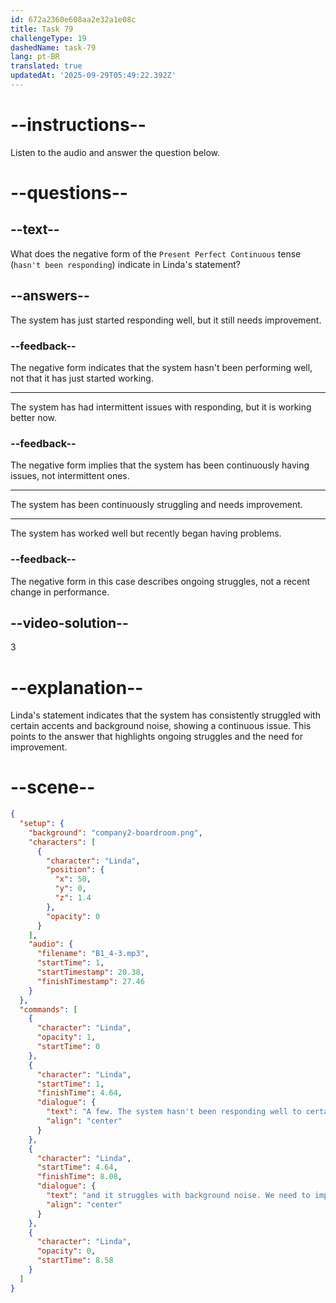 ```yaml
---
id: 672a2360e608aa2e32a1e08c
title: Task 79
challengeType: 19
dashedName: task-79
lang: pt-BR
translated: true
updatedAt: '2025-09-29T05:49:22.392Z'
---
```


<!-- (audio) Linda: A few. The system hasn't been responding well to certain accents, and it struggles with background noise. We need to improve its accuracy. -->

# --instructions--

Listen to the audio and answer the question below.

# --questions--

## --text--

What does the negative form of the `Present Perfect Continuous` tense (`hasn't been responding`) indicate in Linda's statement?

## --answers--

The system has just started responding well, but it still needs improvement.

### --feedback--

The negative form indicates that the system hasn't been performing well, not that it has just started working.

---

The system has had intermittent issues with responding, but it is working better now.

### --feedback--

The negative form implies that the system has been continuously having issues, not intermittent ones.

---

The system has been continuously struggling and needs improvement.

---

The system has worked well but recently began having problems.

### --feedback--

The negative form in this case describes ongoing struggles, not a recent change in performance.

## --video-solution--

3

# --explanation--

Linda's statement indicates that the system has consistently struggled with certain accents and background noise, showing a continuous issue. This points to the answer that highlights ongoing struggles and the need for improvement.

# --scene--

```json
{
  "setup": {
    "background": "company2-boardroom.png",
    "characters": [
      {
        "character": "Linda",
        "position": {
          "x": 50,
          "y": 0,
          "z": 1.4
        },
        "opacity": 0
      }
    ],
    "audio": {
      "filename": "B1_4-3.mp3",
      "startTime": 1,
      "startTimestamp": 20.38,
      "finishTimestamp": 27.46
    }
  },
  "commands": [
    {
      "character": "Linda",
      "opacity": 1,
      "startTime": 0
    },
    {
      "character": "Linda",
      "startTime": 1,
      "finishTime": 4.64,
      "dialogue": {
        "text": "A few. The system hasn't been responding well to certain accents,",
        "align": "center"
      }
    },
    {
      "character": "Linda",
      "startTime": 4.64,
      "finishTime": 8.08,
      "dialogue": {
        "text": "and it struggles with background noise. We need to improve its accuracy.",
        "align": "center"
      }
    },
    {
      "character": "Linda",
      "opacity": 0,
      "startTime": 8.58
    }
  ]
}
```
